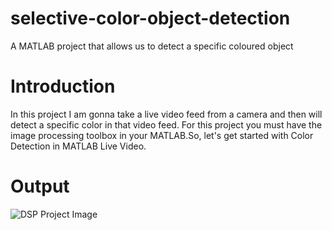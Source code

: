 # selective-color-object-detection
A MATLAB project that allows us to detect a specific coloured object

# Introduction
In this project I am gonna take a live video feed from a camera and then will detect a specific color in that video feed. For this project you must have the image processing toolbox in your MATLAB.So, let's get started with Color Detection in MATLAB Live Video.


# Output  
![DSP Project Image](https://github.com/RahulLambture/selective-color-object-detection/assets/87817613/7176cf9e-fdc9-4887-b7f7-de5d4cdc8aa0)

